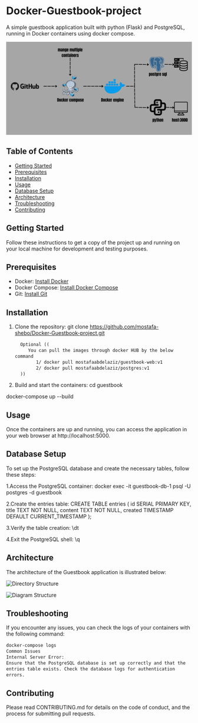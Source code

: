 # Docker-Guestbook-project
A simple guestbook application built with python (Flask) and PostgreSQL, running in Docker containers using docker compose.



![Docker-Guestbook-project](joe.png)



## Table of Contents

- [Getting Started](#getting-started)
- [Prerequisites](#prerequisites)
- [Installation](#installation)
- [Usage](#usage)
- [Database Setup](#database-setup)
- [Architecture](#architecture)
- [Troubleshooting](#troubleshooting)
- [Contributing](#contributing)

## Getting Started

Follow these instructions to get a copy of the project up and running on your local machine for development and testing purposes.

## Prerequisites

- Docker: [Install Docker](https://docs.docker.com/get-docker/)
- Docker Compose: [Install Docker Compose](https://docs.docker.com/compose/install/)
- Git: [Install Git](https://git-scm.com/book/en/v2/Getting-Started-Installing-Git)

## Installation

1. Clone the repository:
   git clone https://github.com/mostafa-shebo/Docker-Guestbook-project.git

         Optional ((
            You can pull the images through docker HUB by the below command
               1/ docker pull mostafaabdelaziz/guestbook-web:v1
               2/ docker pull mostafaabdelaziz/postgres:v1
         ))
   
 

3. Build and start the containers:
  cd guestbook 


  docker-compose up --build

## Usage
Once the containers are up and running, you can access the application in your web browser at http://localhost:5000.

## Database Setup
To set up the PostgreSQL database and create the necessary tables, follow these steps:

1.Access the PostgreSQL container:
  docker exec -it guestbook-db-1 psql -U postgres -d guestbook

2.Create the entries table:
  CREATE TABLE entries (
      id SERIAL PRIMARY KEY,
      title TEXT NOT NULL,
      content TEXT NOT NULL,
      created TIMESTAMP DEFAULT CURRENT_TIMESTAMP
  );

3.Verify the table creation:
  \dt

4.Exit the PostgreSQL shell:
\q

## Architecture
The architecture of the Guestbook application is illustrated below:



![Directory Structure](https://github.com/user-attachments/assets/3d889a7f-38f4-4bdf-b81d-51317881b202)



![Diagram Structure](https://github.com/user-attachments/assets/4d96a8bf-6555-4473-9d5d-93f87aa03076)



## Troubleshooting
If you encounter any issues, you can check the logs of your containers with the following command:

    docker-compose logs
    Common Issues
    Internal Server Error:
    Ensure that the PostgreSQL database is set up correctly and that the entries table exists. Check the database logs for authentication errors.
      
## Contributing
Please read CONTRIBUTING.md for details on the code of conduct, and the process for submitting pull requests.
